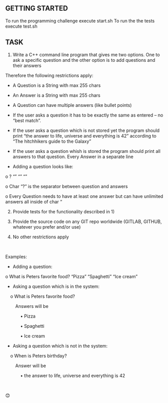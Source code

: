  ## GETTING STARTED

 To run the programming challenge execute start.sh 
 To run the the tests execute test.sh
 
 ## TASK 
 
 1)  Write a C++ command line program that gives me two options. One to ask a specific question and the other option is to add questions and their answers

Therefore the following restrictions apply:

-   A Question is a String with max 255 chars

-   An Answer is a String with max 255 chars

-   A Question can have multiple answers (like bullet points)

-   If the user asks a question it has to be exactly the same as entered – no “best match”.

-   If the user asks a question which is not stored yet the program should print “the answer to life, universe and everything is 42” according to “The hitchhikers guide to the Galaxy”

-   If the user asks a question whish is  stored the program should print all answers to that question. Every Answer in a separate line

-   Adding a question looks like:

o   <question>? “<answer1>” “<answer2>” “<answerX>”

o   Char “?” is the separator between question and answers

o   Every Question needs to have at least one answer but can have unlimited answers all inside of char “

2)  Provide tests for the functionality described in 1)

3)  Provide the source code on any GIT repo worldwide (GITLAB, GITHUB, whatever you prefer and/or use)

4)  No other restrictions apply

 

Examples:

-   Adding a question:

o   What is Peters favorite food? “Pizza” “Spaghetti” “Ice cream”

-   Asking a question which is in the system:

    o   What is Peters favorite food?

        Answers will be

            •   Pizza

            •   Spaghetti

            •   Ice cream

-   Asking a question which is not in the system:

    o   When is Peters birthday?

        Answer will be

            •   the answer to life, universe and everything is 42

 

😊
